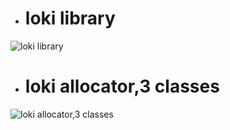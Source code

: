 - # loki library

![loki library](https://github.com/havenow/my-C-plus-plus/blob/master/C%2B%2B%E5%86%85%E5%AD%98%E7%AE%A1%E7%90%86/images/loki%20library.png)  

- # loki allocator,3 classes

![loki allocator,3 classes](https://github.com/havenow/my-C-plus-plus/blob/master/C%2B%2B%E5%86%85%E5%AD%98%E7%AE%A1%E7%90%86/images/loki%20allocator%2C3%20classes.png)  

